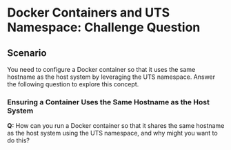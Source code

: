 # Docker Containers and UTS Namespace: Challenge Question

## Scenario

You need to configure a Docker container so that it uses the same hostname as the host system by leveraging the UTS namespace. Answer the following question to explore this concept.

### Ensuring a Container Uses the Same Hostname as the Host System

**Q:** How can you run a Docker container so that it shares the same hostname as the host system using the UTS namespace, and why might you want to do this?